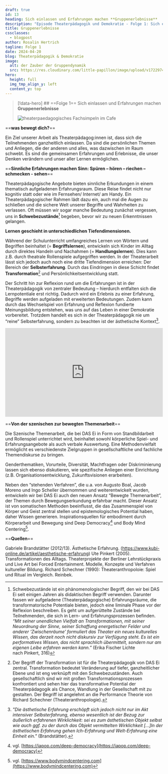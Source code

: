 ```yaml
---
draft: true
id: 13
heading: Sich einlassen und Erfahrungen machen **Gruppenerlebnisse**  
description: "Episode Theaterpädagogik und Demokratie - Folge 1: Sich einlassen und Erfahrungen machen"
title: Gruppenerlebnisse
cssclasses:
  - blogpost
author: Rosalin Hertrich
tagline: Folge 1
date: 2024-04-20
blog: Theaterpädagogik & Demokratie
image:
  alt: der Zauber der Gruppendynamik
  src: https://res.cloudinary.com/little-papillon/image/upload/v1722974733/dasei/GruppenErfahrungen_wrindx.jpg
hero:
  height: full
  img_tmp_align_y: left
  content_y: top
---
```

> [!data-hero] ## ==Folge 1== Sich einlassen und Erfahrungen machen **Gruppenerlebnisse**
> 
> ![theaterpaedagogisches Fachsimpeln im Cafe](https://res.cloudinary.com/little-papillon/image/upload/w_400/v1722971694/dasei/EpisodenHeadbilder_ropdu7.jpg)

<!-- PUBLISH-FROM-HERE -->

==**was bewegt dich?**==

Ein Ziel unserer Arbeit als Theaterpädagog:innen ist, dass sich die Teilnehmenden ganzheitlich einlassen. Da sind die persönlichen Themen und Anliegen, die der anderen und alles, was dazwischen im Raum schwebt. Es sind die gemeinsamen Erfahrungen und Erlebnisse, die unser Denken verändern und unser aller Lernen ermöglichen. 

==**Sinnliche Erfahrungen machen Sinn: Spüren – hören – riechen – schmecken - sehen**==

Theaterpädagogische Angebote bieten sinnliche Erkundungen in einem thematisch aufgeladenen Erfahrungsraum. Diese Reise findet nicht nur kognitiv statt oder wie im Fernsehen/ Internet/ am Handy. Ein Theaterpädagogischer Rahmen lädt dazu ein, auch mal die Augen zu schließen und die sichere Welt unserer Begriffe und Wahrheiten zu verlassen. Oft müssen wir sogar manche Bedeutung zunächst vergessen, uns in **Schwebezustände**[^1] begeben, bevor wir zu neuen Erkenntnissen gelangen. 
  
**Lernen geschieht in unterschiedlichen Tiefendimensionen.**   
  
Während der Schulunterricht umfangreiches Lernen von Wörtern und Begriffen beinhaltet (= **Begriffslernen**), entwickeln sich Kinder im Alltag durch direktes Handeln und Nachahmen (= **Handlungslernen**). Dies kann z.B. durch theatrale Rollenspiele aufgegriffen werden. In der Theaterarbeit lässt sich jedoch auch noch eine dritte Tiefendimension erreichen: Der Bereich der **Selbsterfahrung**. Durch das Eindringen in diese Schicht findet **Transformation**[^2] und Persönlichkeitsentwicklung statt.   
  
Der Schritt hin zur Reflexion rund um die Erfahrungen ist in der Theaterpädagogik von zentraler Bedeutung – hierdurch entfalten sich die Lernpotentiale erst richtig. Dadurch wird ein Erlebnis zu einer Erfahrung, Begriffe werden aufgeladen mit erweiterten Bedeutungen. Zudem kann durch das Wechselspiel von Erfahrung und Reflexion fundierte Meinungsbildung entstehen, was uns auf das Leben in einer Demokratie vorbereitet. Trotzdem handelt es sich in der Theaterpädagogik nie um “reine” Selbsterfahrung, sondern zu beachten ist der ästhetische Kontext[^3].


<div style="padding:56.25% 0 0 0;position:relative;"><iframe src="https://player.vimeo.com/video/923838347?badge=0&amp;autopause=0&amp;player_id=0&amp;app_id=58479" frameborder="0" allow="autoplay; fullscreen; picture-in-picture; clipboard-write" style="position:absolute;top:0;left:0;width:100%;height:100%;" title="2 Gehört werden – die Erfahrung von Selbstwirksamkeit" data-ready="true"></iframe></div>

==**Von der szenischen zur bewegten Themenarbeit**==

Die Szenische Themenarbeit, die bei DAS Ei in Form von Standbildarbeit und Rollenspiel unterrichtet wird, beinhaltet sowohl körperliche Spiel- und Erfahrungsangebote als auch verbale Auswertung. Eine Methodenvielfalt ermöglicht es verschiedenste Zielgruppen in gesellschaftliche und fachliche Themendiskurse zu bringen. 

Genderthematiken, Vorurteile, Diversität, Machtfragen oder Diskriminierung lassen sich ebenso diskutieren, wie spezifische Anliegen einer Einrichtung (z.B. Organisationsentwicklung, Zukunftsvisionen erarbeiten). 

Neben den “stehenden Verfahren”, die u.a. von Augusto Boal, Jacob Moreno und Ingo Scheller übernommen und weiterentwickelt wurden, entwickeln wir bei DAS Ei auch den neuen Ansatz “Bewegte Themenarbeit”, der Themen durch Bewegungserkundung erfahrbar macht. Dieser Ansatz ist von somatischen Methoden beeinflusst, die das Zusammenspiel von Körper und Geist zentral stellen und epistemologisches Potential haben, daher Wissen generieren. Inspirationsquellen für embodiment durch Körperarbeit und Bewegung sind Deep Democracy[^4] und Body Mind Centering[^5].  


[^1]: Schwebezustände ist ein phänomenologischer Begriff, den wir bei DAS Ei seit einigen Jahren als didaktischen Begriff verwenden. Darunter fassen wir aufgeladene (Theaterpädagogische) Erfahrungsräume, die transformatorische Potentiale bieten, jedoch eine liminale Phase vor der Reflexion beschreiben. Es geht um aufgerüttelte Zustände bei Teilnehmenden, die sich in Lern- und Erfahrungsprozessen befinden. _“Mit seiner unendlichen Vielfalt an Transformationen, mit seiner Neuordnung der Sinne, seiner Schaffung energetischer Felder und anderer ‘Zwischenräume’ formuliert das Theater ein neues kulturelles Wissen, das derzeit noch nicht diskursiv zur Verfügung steht. Es ist ein performatives Wissen, das nicht sprachlich übermittelt, sondern nur am eigenen Leibe erfahren werden kann.”_ (Erika Fischer Lichte nach Pinkert, 316)

[^2]: Der Begriff der Transformation ist für die Theaterpädagogik von DAS Ei zentral. Transformation bedeutet Veränderung auf tiefer, ganzheitlicher Ebene und ist eng verknüpft mit den Schwebezuständen. Auch gesellschaftlich sind wir mit großen Transformationsprozessen konfrontiert und sehen hier das transformative Potential der Theaterpädagogik als Chance, Wandlung in der Gesellschaft mit zu gestalten. Der Begriff ist angelehnt an die Performance Theorie von Richard Schechner (Theateranthropologie).

[^3]: _"Die ästhetische Erfahrung erschöpft sich jedoch nicht nur im Akt intensiver Selbsterfahrung, ebenso wesentlich ist der Bezug zur äußerlich erfahrenen Wirklichkeit: sei es zum ästhetischen Objekt selbst wie auch ggf. zu der durch das Objekt vermittelten Wirk­lichkeit [...]In der ästhetischen Erfahrung gehen Ich-­Erfahrung und Welt­-Erfahrung eine Einheit ein."_ (Brandstätter).

[^4]: vgl. [https://iapop.com/deep-democracy](https://iapop.com/deep-democracy)

[^5]: vgl. [https://www.bodymindcentering.com](https://www.bodymindcentering.com)

==**Quellen**==

Gabriele Brandstätter (2012/13). Ästhetische Erfahrung. (https://www.kubi-online.de/artikel/aesthetische-erfahrung)
Ute Pinkert (2005). Transformationen des Alltags. Theaterprojekte der Berliner Lehrstückpraxis und Live Art bei Forced Entertainment. Modelle, Konzepte und Verfahren kultureller Bildung.
Richard Schechner (1990): Theateranthropoloie: Spiel und Ritual im Vergleich. Reinbek.